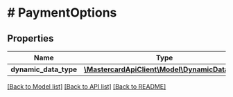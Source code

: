# # PaymentOptions

## Properties

Name | Type | Description | Notes
------------ | ------------- | ------------- | -------------
**dynamic_data_type** | [**\MastercardApiClient\Model\DynamicDataType**](DynamicDataType.md) |  | [optional]

[[Back to Model list]](../../README.md#models) [[Back to API list]](../../README.md#endpoints) [[Back to README]](../../README.md)
